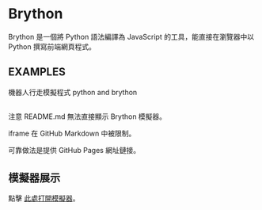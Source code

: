 # Brython

Brython 是一個將 Python 語法編譯為 JavaScript 的工具，能直接在瀏覽器中以 Python 撰寫前端網頁程式。
## EXAMPLES
機器人行走模擬程式 python and brython

## 
注意
README.md 無法直接顯示 Brython 模擬器。

iframe 在 GitHub Markdown 中被限制。

可靠做法是提供 GitHub Pages 網址鏈接。

## 模擬器展示
 點擊 [此處打開模擬器]( )。

